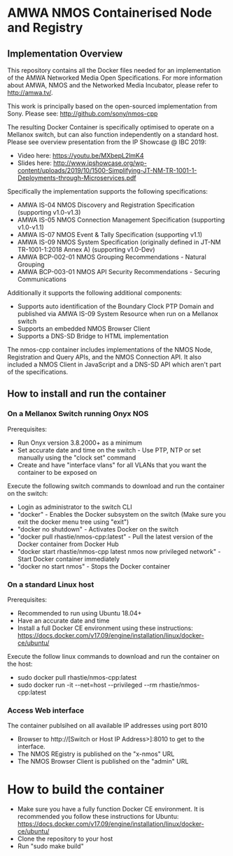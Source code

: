 # AMWA NMOS Containerised Node and Registry
## Implementation Overview
This repository contains all the Docker files needed for an implementation of the AMWA Networked Media Open Specifications. For more information about AMWA, NMOS and the Networked Media Incubator, please refer to http://amwa.tv/.

This work is principally based on the open-sourced implementation from Sony. Please see: http://github.com/sony/nmos-cpp

The resulting Docker Container is specifically optimised to operate on a Mellanox switch, but can also function independently on a standard host. Please see overview presentation from the IP Showcase @ IBC 2019:

- Video here: https://youtu.be/MXbepL2lmK4
- Slides here: http://www.ipshowcase.org/wp-content/uploads/2019/10/1500-Simplifying-JT-NM-TR-1001-1-Deployments-through-Microservices.pdf 

Specifically the implementation supports the following specifications:

- AMWA IS-04 NMOS Discovery and Registration Specification (supporting v1.0-v1.3)
 - AMWA IS-05 NMOS Connection Management Specification (supporting v1.0-v1.1)
 - AMWA IS-07 NMOS Event & Tally Specification (supporting v1.1)
 - AMWA IS-09 NMOS System Specification (originally defined in JT-NM TR-1001-1:2018 Annex A) (supporting v1.0-Dev)
 - AMWA BCP-002-01 NMOS Grouping Recommendations - Natural Grouping
 - AMWA BCP-003-01 NMOS API Security Recommendations - Securing Communications

Additionally it supports the following additional components:

 - Supports auto identification of the Boundary Clock PTP Domain and published via AMWA IS-09 System Resource when run on a Mellanox switch
 - Supports an embedded NMOS Browser Client
 - Supports a DNS-SD Bridge to HTML implementation 

The nmos-cpp container includes implementations of the NMOS Node, Registration and Query APIs, and the NMOS Connection API. It also included a NMOS Client in JavaScript and a DNS-SD API which aren't part of the specifications.

## How to install and run the container
### On a Mellanox Switch running Onyx NOS
Prerequisites:
 - Run Onyx version 3.8.2000+ as a minimum
 - Set accurate date and time on the switch - Use PTP, NTP or set manually using the "clock set" command
 - Create and have "interface vlans" for all VLANs that you want the container to be exposed on
 
 Execute the following switch commands to download and run the container on the switch:
 - Login as administrator to the switch CLI
 - "docker" - Enables the Docker subsystem on the switch (Make sure you exit the docker menu tree using "exit")
 - "docker no shutdown" - Activates Docker on the switch
 - "docker pull rhastie/nmos-cpp:latest" - Pull the latest version of the Docker container from Docker Hub
 - "docker start rhastie/nmos-cpp latest nmos now privileged network" - Start Docker container immediately
 - "docker no start nmos" - Stops the Docker container

### On a standard Linux host
Prerequisites:
 - Recommended to run using Ubuntu 18.04+
 - Have an accurate date and time
 - Install a full Docker CE environment using these instructions: https://docs.docker.com/v17.09/engine/installation/linux/docker-ce/ubuntu/ 

Execute the follow linux commands to download and run the container on the host:
 - sudo docker pull rhastie/nmos-cpp:latest
 - sudo docker run -it --net=host --privileged --rm rhastie/nmos-cpp:latest

### Access Web interface
The container publsihed on all available IP addresses using port 8010

 - Browser to http://[Switch or Host IP Address>]:8010 to get to the interface.
 - The NMOS REgistry is published on the "x-nmos" URL
 - The NMOS Browser Client is published on the "admin" URL

# How to build the container
- Make sure you have a fully function Docker CE environment. It is recommended you follow these instructions for Ubuntu: https://docs.docker.com/v17.09/engine/installation/linux/docker-ce/ubuntu/ 
- Clone the repository to your host
- Run "sudo make build"
